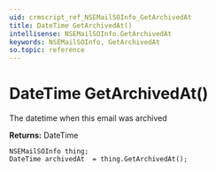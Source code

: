 ```yaml
---
uid: crmscript_ref_NSEMailSOInfo_GetArchivedAt
title: DateTime GetArchivedAt()
intellisense: NSEMailSOInfo.GetArchivedAt
keywords: NSEMailSOInfo, GetArchivedAt
so.topic: reference
---
```


# DateTime GetArchivedAt()

The datetime when this email was archived

**Returns:** DateTime

```crmscript
NSEMailSOInfo thing;
DateTime archivedAt  = thing.GetArchivedAt();
```


